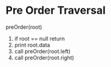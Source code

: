 # Pre Order Traversal
preOrder(root)
1. if root == null return
2. print root.data
3. call preOrder(root.left)
4. call preOrder(root.right) 
